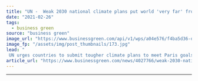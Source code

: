 ```yaml
---
title: "UN -  Weak 2030 national climate plans put world 'very far' from meeting Paris goals"
date: "2021-02-26"
tags: 
  - business green
source: "business green"
image_url: "https://www.businessgreen.com/api/v1/wps/a04e576/f4ba5d36-d82d-4475-8dec-195bd5c3158f/5/iStock-537871941-185x114.jpg"
image_fp: "/assets/img/post_thumbnails/173.jpg"
lead: "
 UN urges countries to submit tougher climate plans to meet Paris goals and prevent climate catastrophe  ..."
article_url: "https://www.businessgreen.com/news/4027766/weak-2030-national-climate-plans-world-meeting-paris-goals"
---
```


---
